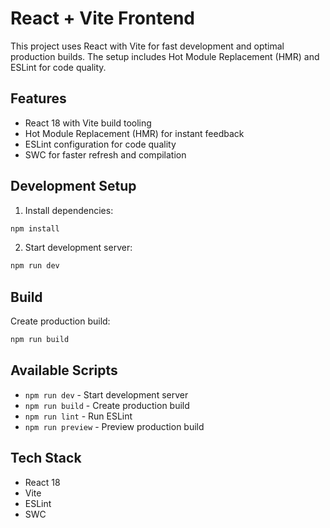 # React + Vite Frontend

This project uses React with Vite for fast development and optimal production builds. The setup includes Hot Module Replacement (HMR) and ESLint for code quality.

## Features

- React 18 with Vite build tooling
- Hot Module Replacement (HMR) for instant feedback
- ESLint configuration for code quality
- SWC for faster refresh and compilation

## Development Setup

1. Install dependencies:
```bash
npm install
```

2. Start development server:
```bash
npm run dev
```

## Build

Create production build:
```bash
npm run build
```

## Available Scripts

- `npm run dev` - Start development server
- `npm run build` - Create production build
- `npm run lint` - Run ESLint
- `npm run preview` - Preview production build

## Tech Stack

- React 18
- Vite
- ESLint
- SWC
